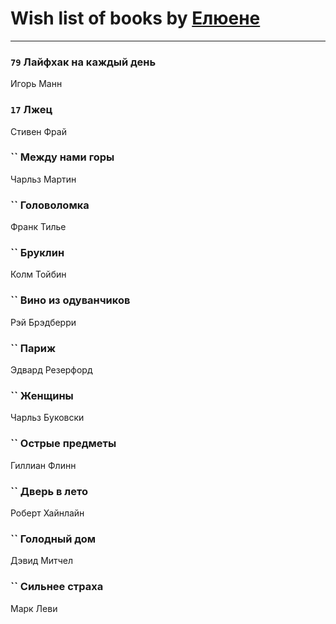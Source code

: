 # Wish list of books by [ Елюене](https://plus.google.com/u/0/110931306939441771638/)
---

### `79` Лайфхак на каждый день
Игорь Манн

### `17` Лжец
Стивен Фрай

### `` Между нами горы
Чарльз Мартин

### `` Головоломка
Франк Тилье

### `` Бруклин
Колм Тойбин

### `` Вино из одуванчиков
Рэй Брэдберри

### `` Париж
Эдвард Резерфорд

### `` Женщины
Чарльз Буковски

### `` Острые предметы
Гиллиан Флинн

### `` Дверь в лето
Роберт Хайнлайн

### `` Голодный дом
Дэвид Митчел

### `` Сильнее страха
Марк Леви

